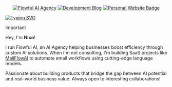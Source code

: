 <p align="center">
  <a href="https://flowful.ai" title="Flowful AI Agency"><img src="https://img.shields.io/badge/Flowful_AI_Agency-5C4EE6.svg?style=for-the-badge" alt="Flowful AI Agency"></a>
  <a href="https://medium.com/@nchourrout" title="Development Blog"><img
src="https://img.shields.io/badge/Development_Blog-1d1d1d.svg?style=for-the-badge" alt="Development Blog"></a>
  <a href="https://chourrout.com" title="Personal Website">
  <img 
    src="https://img.shields.io/badge/Personal_Website-blue.svg?style=for-the-badge" 
    alt="Personal Website Badge">
</a>
</p>

[![Typing SVG](https://readme-typing-svg.demolab.com?font=IBM+Plex+Mono&weight=500&size=30&duration=6000&pause=1000&color=F7F7F7&width=435&lines=About+Me%3A)](https://git.io/typing-svg)

> [!IMPORTANT]
> Hey, I'm **Nico**!
>
> I run Flowful AI, an AI Agency helping businesses boost efficiency through custom AI solutions. When I'm not consulting, I'm building SaaS projects like [MailFlowAI](https://mailflowai.com) to automate email workflows using cutting-edge language models.
> 
> Passionate about building products that bridge the gap between AI potential and real-world business value. Always open to interesting collaborations!



